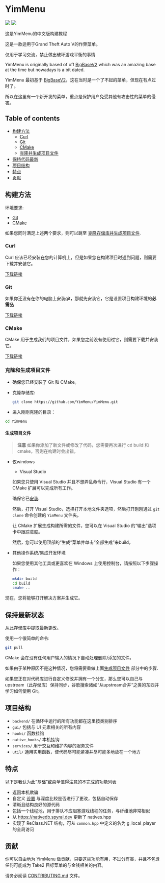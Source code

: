 # YimMenu

![](https://img.shields.io/badge/dynamic/json?color=ffab00&label=Online%20Version&query=%24.game.online&url=https%3A%2F%2Fraw.githubusercontent.com%2FYimMenu%2FYimMenu%2Fmaster%2Fmetadata.json&style=flat-square&labelColor=000000) ![](https://img.shields.io/badge/dynamic/json?color=ffab00&label=Game%20Build&query=%24.game.build&url=https%3A%2F%2Fraw.githubusercontent.com%2FYimMenu%2FYimMenu%2Fmaster%2Fmetadata.json&style=flat-square&labelColor=000000)

这是YimMenu的中文版构建教程

这是一款适用于Grand Theft Auto V的作弊菜单。

仅用于学习交流，禁止做出破坏游戏平衡的事情

YimMenu is originally based of off [BigBaseV2](https://github.com/Pocakking/BigBaseV2) which was an amazing base at the time but nowadays is a bit dated.

YimMenu 最初基于 [BigBaseV2](https://github.com/Pocakking/BigBaseV2)，这在当时是一个了不起的菜单，但现在有点过时了。 

所以在这里有一个新开发的菜单，重点是保护用户免受其他有攻击性的菜单的侵害。

## Table of contents

 * [构建方法](#how-to-build)
    * [Curl](#curl)
    * [Git](#git)
    * [CMake](#CMake)
    * [克隆并生成项目文件](#cloning-and-generating-project-files)
 * [保持代码最新](#staying-up-to-date)
 * [项目结构](#project-structure)
 * [特点](#features)
 * [贡献](#contributing)
 
## 构建方法

环境要求:

 * [Git](#git)
 * [CMake](#cmake)

如果您同时满足上述两个要求，则可以跳至 [克隆存储库并生成项目文件](#cloning-and-generating-project-files).

### Curl

Curl 应该已经安装在您的计算机上，但是如果您在构建项目时遇到问题，则需要下载并安装它。

[下载链接](https://curl.se/download.html)

### Git

如果你还没有在你的电脑上安装git，那就先安装它，它是设置项目构建环境的**必需品**

[下载链接](https://git-scm.com/download/win)

### CMake

CMake 用于生成我们的项目文件，如果您之前没有使用过它，则需要下载并安装它。

[下载链接](https://cmake.org/download/)

### 克隆和生成项目文件

- 确保您已经安装了 Git 和 CMake。

- 克隆存储库:
  ```bash
  git clone https://github.com/YimMenu/YimMenu.git
  ```

-  进入刚刚克隆的目录：
  ```bash
  cd YimMenu
  ```

#### 生成项目文件

> **注意**
> 如果你添加了新文件或修改了代码，您需要再次进行 cd build 和 cmake，否则在构建时会出错。

- 仅windows

  - Visual Studio

   如果您只使用 Visual Studio 并且不想弄乱命令行，Visual Studio 有一个 CMake 扩展可以完成所有工作。

    确保它已[安装](https://learn.microsoft.com/en-us/cpp/build/cmake-projects-in-visual-studio?view=msvc-170#installation).

    然后，打开 Visual Studio，选择打开本地文件夹选项，然后打开刚刚通过 `git clone` 命令创建的 `YimMenu` 文件夹。

    让 CMake 扩展生成构建所需的文件，您可以在 Visual Studio 的“输出”选项卡中跟踪进度。

    然后，您可以使用顶部的“生成”菜单并单击“全部生成”来build。


- 其他操作系统/集成开发环境

  如果您使用其他工具或更喜欢在 Windows 上使用控制台，请按照以下步骤操作：

  ```bash
  mkdir build
  cd build
  cmake ..
  ```

 现在，您将能够打开解决方案并生成它。
  
## 保持最新状态

从此存储库中提取最新更改。

使用一个很简单的命令:

```bash
git pull
```

CMake 会在没有任何用户输入的情况下自动处理删除/添加的文件。

如果由于某种原因不是这种情况，您将需要重做上面[生成项目文件](#generate-project-files) 部分中的步骤.

如果您正在对代码库进行自定义修改并拥有一个分支，那么您可以自己与upstream（此存储库）保持同步，谷歌搜索诸如“从upstream合并”之类的东西并学习如何使用 Git。

## 项目结构

- `backend/` 在循环中运行的所有功能都在这里按类别排序
- `gui/` 包括与 UI 元素相关的所有内容
- `hooks/` 函数挂钩
- `native_hooks/` 本机挂钩
- `services/` 用于交互和维护内容的服务文件
- `util/` 通用实用函数，使代码尽可能紧凑并尽可能多地放在一个地方

## 特点

以下是我认为此“基础”或菜单值得注意的不完成的功能列表

- 返回本机欺骗
- 自定义 [设置](src/core/globals.hpp) 与深度比较是否进行了更改，包括自动保存
- 清晰且结构良好的源代码
- 包括一个线程池，用于排队不应阻塞游戏线程的任务，与纤维池非常相似
- 从 https://nativedb.spyral.dev 更新了 natives.hpp
- 实现了 ReClass.NET 结构，可从 `common.hpp` 中定义的名为 g_local_player 的全局访问

## 贡献

你可以自由地为 YimMenu 做贡献，只要这些功能有用，不过分有害，并且不包含任何可能成为 Take2 目标菜单的与金钱相关的内容。

请务必阅读 [CONTRIBUTING.md](CONTRIBUTING.md) 文件。
